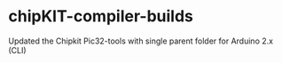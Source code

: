 # chipKIT-compiler-builds
Updated the Chipkit Pic32-tools with single parent folder for Arduino 2.x (CLI)
